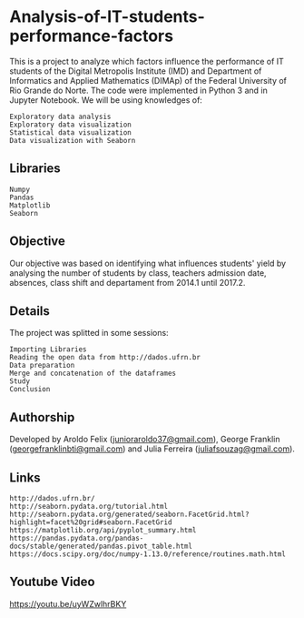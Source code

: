 # Analysis-of-IT-students-performance-factors

This is a project to analyze which factors influence the performance of IT students of the Digital Metropolis Institute (IMD) and Department of Informatics and Applied Mathematics (DIMAp) of the Federal University of Rio Grande do Norte. The code were implemented in Python 3 and in Jupyter Notebook. We will be using knowledges of:

    Exploratory data analysis
    Exploratory data visualization
    Statistical data visualization
    Data visualization with Seaborn

## Libraries

    Numpy
    Pandas
    Matplotlib
    Seaborn

## Objective

Our objective was based on identifying what influences students' yield by analysing the number of students by class, teachers admission date, absences, class shift and departament from 2014.1 until 2017.2.

## Details

The project was splitted in some sessions:

    Importing Libraries
    Reading the open data from http://dados.ufrn.br
    Data preparation
    Merge and concatenation of the dataframes
    Study
    Conclusion

## Authorship

Developed by Aroldo Felix (junioraroldo37@gmail.com), George Franklin (georgefranklinbti@gmail.com) and Julia Ferreira (juliafsouzag@gmail.com).

## Links

    http://dados.ufrn.br/
    http://seaborn.pydata.org/tutorial.html
    http://seaborn.pydata.org/generated/seaborn.FacetGrid.html?highlight=facet%20grid#seaborn.FacetGrid
    https://matplotlib.org/api/pyplot_summary.html
    https://pandas.pydata.org/pandas-docs/stable/generated/pandas.pivot_table.html
    https://docs.scipy.org/doc/numpy-1.13.0/reference/routines.math.html

## Youtube Video

https://youtu.be/uyWZwlhrBKY
